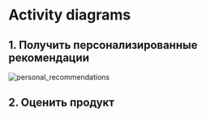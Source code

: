 # Activity diagrams
## 1. Получить персонализированные рекомендации
![personal_recommendations](https://github.com/L1ttl3S1st3r/wannait/blob/master/Documents/Design/Activity/activity_recommendations.jpeg)
## 2. Оценить продукт
![]()
